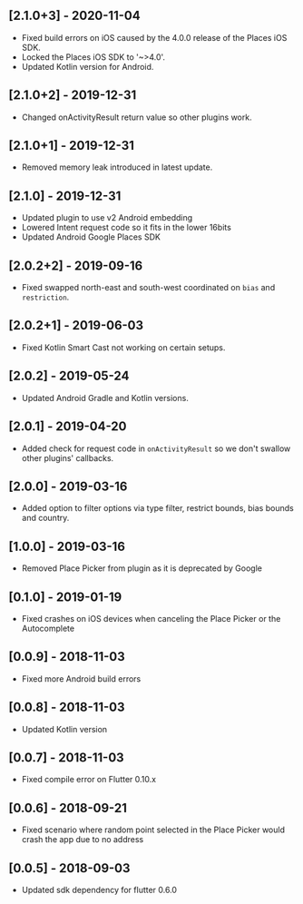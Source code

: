 ## [2.1.0+3] - 2020-11-04

* Fixed build errors on iOS caused by the 4.0.0 release of the Places iOS SDK.
* Locked the Places iOS SDK to '~>4.0'.
* Updated Kotlin version for Android. 

## [2.1.0+2] - 2019-12-31

* Changed onActivityResult return value so other plugins work.

## [2.1.0+1] - 2019-12-31

* Removed memory leak introduced in latest update.

## [2.1.0] - 2019-12-31

* Updated plugin to use v2 Android embedding
* Lowered Intent request code so it fits in the lower 16bits
* Updated Android Google Places SDK

## [2.0.2+2] - 2019-09-16

* Fixed swapped north-east and south-west coordinated on `bias` and `restriction`.

## [2.0.2+1] - 2019-06-03

* Fixed Kotlin Smart Cast not working on certain setups.

## [2.0.2] - 2019-05-24

* Updated Android Gradle and Kotlin versions.

## [2.0.1] - 2019-04-20

* Added check for request code in `onActivityResult` so we don't swallow other plugins' callbacks.

## [2.0.0] - 2019-03-16

* Added option to filter options via type filter, restrict bounds, bias bounds and country.

## [1.0.0] - 2019-03-16

* Removed Place Picker from plugin as it is deprecated by Google

## [0.1.0] - 2019-01-19

* Fixed crashes on iOS devices when canceling the Place Picker or the Autocomplete

## [0.0.9] - 2018-11-03

* Fixed more Android build errors

## [0.0.8] - 2018-11-03

* Updated Kotlin version

## [0.0.7] - 2018-11-03

* Fixed compile error on Flutter 0.10.x

## [0.0.6] - 2018-09-21

* Fixed scenario where random point selected in the Place Picker would crash the app due to no address

## [0.0.5] - 2018-09-03

* Updated sdk dependency for flutter 0.6.0

